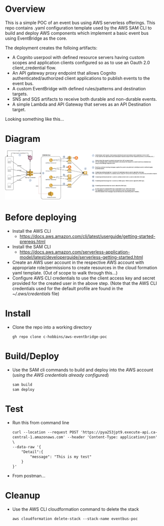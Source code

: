 # Overview
This is a simple POC of an event bus using AWS serverless offerings. 
This repo contains .yaml configuration template used by the AWS SAM CLI to build and deploy AWS components which implement a basic event bus using EventBridge as the core.

The deployment creates the folloing artifacts:
- A Cognito userpool with defined resource servers having custom scopes and application clients configured so as to use an Oauth 2.0 client_credential flow.
- An API gateway proxy endpoint that allows Cognito authenticated/authorized client applications to publish events to the event bus.
- A custom EventBridge with defined rules/patterns and destination targets.
- SNS and SQS artifacts to receive both durable and non-durable events.
- A simple Lambda and API Gateway that serves as an API Destination target.

Looking something like this...

# Diagram
![EventFlowArchitecture](./diagrams/architecture-diagram.png)

# Before deploying
- Install the AWS CLI 
    - https://docs.aws.amazon.com/cli/latest/userguide/getting-started-prereqs.html
- Install the SAM CLI 
    - https://docs.aws.amazon.com/serverless-application-model/latest/developerguide/serverless-getting-started.html
- Create an AWS user account in the respective AWS account with appropriate role/permissions to create resources in the cloud formation yaml template. (Out of scope to walk through this...)
- Configure AWS CLI credentials to use the client access key and secret provided for the created user in the above step. (Note that the AWS CLI credentials used for the default profile are found in the *~/.aws/credentials* file)

# Install
- Clone the repo into a working directory
    ```
    gh repo clone c-hobbins/aws-eventbridge-poc
    ```


# Build/Deploy

- Use the SAM cli commands to build and deploy into the AWS account (*using the AWS credentials already configured*)
    ``` 
    sam build
    sam deploy
    ```

# Test
- Run this from command line
    ```
    curl --location --request POST 'https://pya253jpt9.execute-api.ca-central-1.amazonaws.com' --header 'Content-Type: application/json' \
    --data-raw '{
        "Detail":{
            "message": "This is my test"
        }
    }'
    ```
- From postman...


# Cleanup
- Use the AWS CLI cloudformation command to delete the stack
    ```
    aws cloudformation delete-stack --stack-name eventbus-poc
    ```